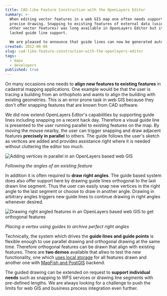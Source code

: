 ```yaml
---
title: CAD-like Feature Construction with the OpenLayers Editor
summary: >-
  When editing vector features in a web GIS map one often needs support for
  precise drawing. Snapping to existing features of external data (using WFS or
  other vector features) was long available in OpenLayers Editor but it still
  lacked guide line support.

  We are pleased to announce that guide lines can now be generated automatically by OpenLayers Editor whilst a feature is drawn. Guide lines for the first run offer support for drawing right angled features or features in parallel to other features.
created: 2012-06-06
slug: cad-like-feature-construction-with-the-openlayers-editor
tags:
  - maps
  - developers
published: true
---
```

On many occasions one needs to **align new features to existing features** in cadastral mapping applications. One example would be that the user is tracing a building from an orthophoto and wants to align the building with existing geometries. This is an error prone task in web GIS because they don't offer snapping features that are known from CAD software.

We did now extend OpenLayers Editor's capabilities by supporting guide lines including snapping on a recent hack day. Therefore a visual guide line is presented to the user running parallel to existing features on the map. By moving the mouse nearby, the user can trigger snapping and draw adjacent features **precisely in parallel** to others. The guide follows the user's sketch as vertices are added and provides assistance right where it is needed without cluttering the editor too much.

![Adding vertices in parallel in an OpenLayers based web GIS](/images/blog/cad-like-feature-construction-with-the-openlayers-editor/parallel.png) 

_Following the angles of an existing feature_

In addition it is often required to **draw right angles**. The guide based system does also offer support here by drawing guide lines orthogonal to the last drawn line segment. Thus the user can easily snap new vertices in the right angle to the last segment or choose to draw in another angle. Drawing in arbitrary angles triggers new guide lines to continue drawing in right angles whenever desired.

![Drawing right angled features in an OpenLayers based web GIS to get orthogonal features](/images/blog/cad-like-feature-construction-with-the-openlayers-editor/orthogonal.png) 

_Placing a vertex using guides to archive perfect right angles_

Technically, the system which drives the **guide lines and guide points** is flexible enough to use parallel drawing and orthogonal drawing at the same time. Therefore orthogonal features can be drawn that align with existing features. There are **two demos** available that allwo to test the new functionality, one which [uses local storage](http://ole.geops.de/) for all features drawn and another one with [MapFish and PostGIS](http://ole.geops.de/mapfish) backend.

The guided drawing can be extended on request to **support individual needs** such as snapping to WFS services or drawing line segments with pre-defined lengths. We are always looking for a challenge to push the limits for web GIS and business process integration even further.

